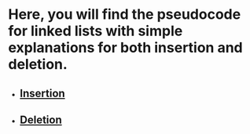 # Here, you will find the pseudocode for linked lists with simple explanations for both insertion and deletion.

- ## [Insertion](https://github.com/rudra-404/PROGRAMMING/tree/main/Linked%20List/INSERT)

- ## [Deletion](https://github.com/rudra-404/PROGRAMMING/tree/main/Linked%20List/DELETE)